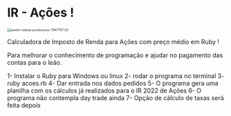 # IR - Ações !

<img src="C:\treinadev\IRAcoes\imagens\pexels-rodnae-productions-7947707(2).png" alt="pexels-rodnae-productions-7947707 (2)" style="zoom:50%;" />

Calculadora de Imposto de Renda para Ações com preço médio em Ruby !

Para melhorar o conhecimento de programação e ajudar no pagamento das contas para o leão.



1- Instalar o Ruby para Windows ou linux
2- rodar o programa no terminal 
3- ruby acoes.rb
4- Dar entrada nos dados pedidos
5- O programa gera uma planilha com os cálculos já realizados para o IR 2022 de Ações
6- O programa não contempla day trade ainda
7- Opção de cálculo de taxas será feita depois



